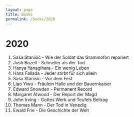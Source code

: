 ```yaml
---
layout: page
title: Books
permalink: /books/2020
---
```

# 2020

1. Saša Stanišić - Wie der Soldat das Grammofon repariert
1. Josh Bazell - Schneller als der Tod
1. Hanya Yanagihara - Ein wenig Leben
1. Hans Fallada - Jeder stirbt für sich allein
1. Sasa Stanisic - Vor dem Fest 
1. Liao Yiwu - Fräulein Hallo und der Bauernkaiser
1. Edward Snowden - Permanent Record
1. Margaret Atwood - Der Report der Magd
1. John Irving - Gottes Werk und Teufels Beitrag
1. Thomas Mann - Der Tod in Venedig
1. Ewald Frie - Die Geschichte der Welt




